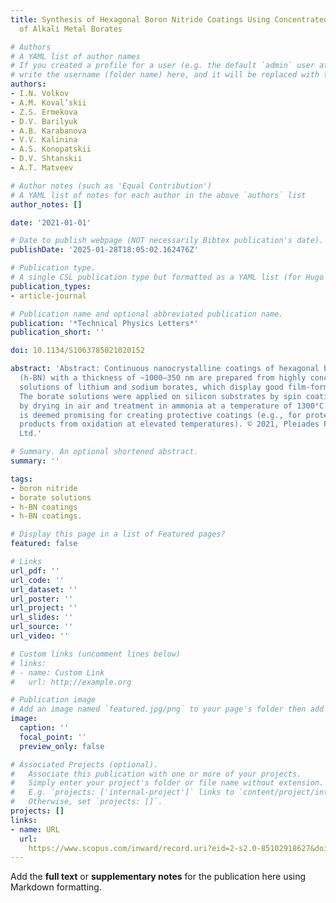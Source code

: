 ```yaml
---
title: Synthesis of Hexagonal Boron Nitride Coatings Using Concentrated Solutions
  of Alkali Metal Borates

# Authors
# A YAML list of author names
# If you created a profile for a user (e.g. the default `admin` user at `content/authors/admin/`), 
# write the username (folder name) here, and it will be replaced with their full name and linked to their profile.
authors:
- I.N. Volkov
- A.M. Koval’skii
- Z.S. Ermekova
- D.V. Barilyuk
- A.B. Karabanova
- V.V. Kalinina
- A.S. Konopatskii
- D.V. Shtanskii
- A.T. Matveev

# Author notes (such as 'Equal Contribution')
# A YAML list of notes for each author in the above `authors` list
author_notes: []

date: '2021-01-01'

# Date to publish webpage (NOT necessarily Bibtex publication's date).
publishDate: '2025-01-28T18:05:02.162476Z'

# Publication type.
# A single CSL publication type but formatted as a YAML list (for Hugo requirements).
publication_types:
- article-journal

# Publication name and optional abbreviated publication name.
publication: '*Technical Physics Letters*'
publication_short: ''

doi: 10.1134/S1063785021020152

abstract: 'Abstract: Continuous nanocrystalline coatings of hexagonal boron nitride
  (h-BN) with a thickness of ~1000‒350 nm are prepared from highly concentrated aqueous
  solutions of lithium and sodium borates, which display good film-forming properties.
  The borate solutions were applied on silicon substrates by spin coating followed
  by drying in air and treatment in ammonia at a temperature of 1300°C. This method
  is deemed promising for creating protective coatings (e.g., for protecting carbon
  products from oxidation at elevated temperatures). © 2021, Pleiades Publishing,
  Ltd.'

# Summary. An optional shortened abstract.
summary: ''

tags:
- boron nitride
- borate solutions
- h-BN coatings
- h-BN coatings.

# Display this page in a list of Featured pages?
featured: false

# Links
url_pdf: ''
url_code: ''
url_dataset: ''
url_poster: ''
url_project: ''
url_slides: ''
url_source: ''
url_video: ''

# Custom links (uncomment lines below)
# links:
# - name: Custom Link
#   url: http://example.org

# Publication image
# Add an image named `featured.jpg/png` to your page's folder then add a caption below.
image:
  caption: ''
  focal_point: ''
  preview_only: false

# Associated Projects (optional).
#   Associate this publication with one or more of your projects.
#   Simply enter your project's folder or file name without extension.
#   E.g. `projects: ['internal-project']` links to `content/project/internal-project/index.md`.
#   Otherwise, set `projects: []`.
projects: []
links:
- name: URL
  url: 
    https://www.scopus.com/inward/record.uri?eid=2-s2.0-85102918627&doi=10.1134%2fS1063785021020152&partnerID=40&md5=7f7905efbe4391e87ce7343de8ce4d8a
---
```


Add the **full text** or **supplementary notes** for the publication here using Markdown formatting.

